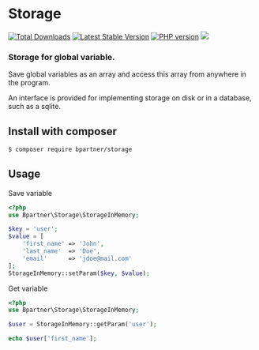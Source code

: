# Storage

[![Total Downloads](https://img.shields.io/packagist/dt/bpartner/storage.svg?style=popout-square)](https://packagist.org/packages/bpartner/storage)
[![Latest Stable Version](https://img.shields.io/packagist/v/bpartner/storage.svg?style=popout-square)](https://packagist.org/packages/bpartner/storage)
[![PHP version](https://img.shields.io/packagist/php-v/bpartner/storage.svg?style=popout-square)](https://packagist.org/packages/bpartner/storage)
[![](https://img.shields.io/github/license/bpartner/storage.svg?style=popout-square)](https://github.com/bpartner/storage)

### Storage for global variable.
Save global variables as an array and access this array from anywhere in the program.

An interface is provided for implementing storage on disk or in a database, such as a sqlite.

## Install with composer

```bash
$ composer require bpartner/storage
```

## Usage
Save variable

```php
<?php
use Bpartner\Storage\StorageInMemory;

$key = 'user';
$value = [
    'first_name' => 'John',
    'last_name'  => 'Doe',
    'email'      => 'jdoe@mail.com'
];
StorageInMemory::setParam($key, $value);
```

Get variable

```php
<?php
use Bpartner\Storage\StorageInMemory;

$user = StorageInMemory::getParam('user');

echo $user['first_name'];
```
